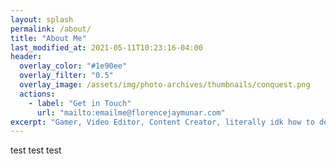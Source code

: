 ```yaml
---
layout: splash
permalink: /about/
title: "About Me"
last_modified_at: 2021-05-11T10:23:16-04:00
header:
  overlay_color: "#1e90ee"
  overlay_filter: "0.5"
  overlay_image: /assets/img/photo-archives/thumbnails/conquest.png
  actions:
    - label: "Get in Touch"
      url: "mailto:emailme@florencejaymunar.com"
excerpt: "Gamer, Video Editor, Content Creator, literally idk how to describe myself."
---
```


test test test
